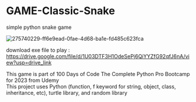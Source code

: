 # GAME-Classic-Snake
simple python snake game

![275740229-ff6e9ead-0fae-4d68-ba1e-fd485c623fca](https://github.com/ikhsanmasu/100-Days-of-Code-The-Complete-Python-Pro-Bootcamp/assets/76894210/99bd54cc-dd66-4b76-bf2c-68e525f20563)

download exe file to play : https://drive.google.com/file/d/1U03DTF3H1OdeSePj6QiYYZfG92qfJ6nA/view?usp=drive_link <br />

This game is part of 100 Days of Code The Complete Python Pro Bootcamp for 2023 from Udemy <br />
This project uses Python (function, f keyword for string, object, class, inheritance, etc), turtle library, and random library

